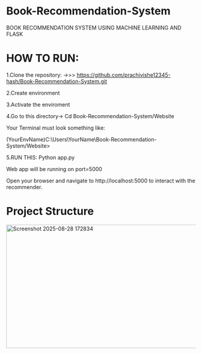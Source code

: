 # Book-Recommendation-System

BOOK RECOMMENDATION SYSTEM USING MACHINE LEARNING AND FLASK

# HOW TO RUN:
1.Clone the repository:
->>> https://github.com/prachivishe12345-hash/Book-Recommendation-System.git

2.Create environment 

3.Activate the enviroment 

4.Go to this directory-> Cd Book-Recommendation-System/Website

Your Terminal must look something like:

(YourEnvName)C:\Users\YourName\Book-Recommendation-System/Website>

5.RUN THIS: Python app.py

Web app will be running on port=5000

Open your browser and navigate to http://localhost:5000 to interact with the recommender.


# Project Structure

<img width="686" height="329" alt="Screenshot 2025-08-28 172834" src="https://github.com/user-attachments/assets/c35d29a1-860b-4429-b961-6a8aedf0f2c5" />
